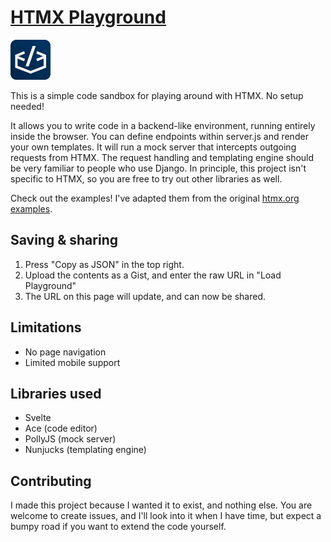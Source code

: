 <h1><a href="https://lassebomh.github.io/htmx-playground">HTMX Playground</a></h1>

<img src="./public/logo_full.png" alt="HTMX Playground" width="64" height="64">

<p>
    This is a simple code sandbox for playing around with HTMX. No setup needed!
</p>
<p>
    It allows you to write code in a backend-like environment, running entirely inside the browser. You can define endpoints within server.js and render your own templates. It will run a mock server that intercepts outgoing requests from HTMX. The request handling and templating engine should be very familiar to people who use Django. In principle, this project isn't specific to HTMX, so you are free to try out other libraries as well.
</p>
<p>
    Check out the examples! I've adapted them from the original <a href="https://htmx.org/examples/">htmx.org examples</a>.
</p>

<h2>Saving & sharing</h2>
<ol>
    <li>Press "Copy as JSON" in the top right.</li>
    <li>Upload the contents as a Gist, and enter the raw URL in "Load Playground"</li>
    <li>The URL on this page will update, and can now be shared.</li>
</ol>

<h2>Limitations</h2>
<ul>
    <li>No page navigation</li>
    <li>Limited mobile support</li>
</ul>

<h2>Libraries used</h2>
<ul>
    <li>Svelte</li>
    <li>Ace (code editor)</li>
    <li>PollyJS (mock server)</li>
    <li>Nunjucks (templating engine)</li>
</ul>

<h2>Contributing</h2>
<p>
    I made this project because I wanted it to exist, and nothing else. You are welcome to create issues, and I'll look into it when I have time, but expect a bumpy road if you want to extend the code yourself.
</p>
